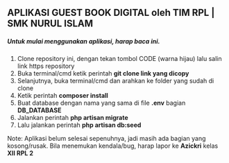 ## APLIKASI GUEST BOOK DIGITAL oleh TIM RPL | SMK NURUL ISLAM

##### Untuk mulai menggunakan aplikasi, harap baca ini.
1. Clone repository ini, dengan tekan tombol CODE (warna hijau) lalu salin link https repository
2. Buka terminal/cmd ketik perintah **git clone link yang dicopy**
3. Selanjutnya, buka terminal/cmd dan arahkan ke folder yang sudah di clone
4. Ketik perintah **composer install**
5. Buat database dengan nama yang sama di file **.env** bagian **DB_DATABASE**
6. Jalankan perintah **php artisan migrate**
7. Lalu jalankan perintah **php artisan db:seed**

Note: Aplikasi belum selesai sepenuhnya, jadi masih ada bagian yang kosong/rusak.
Bila menemukan kendala/bug, harap lapor ke **Azickri** kelas **XII RPL 2**
